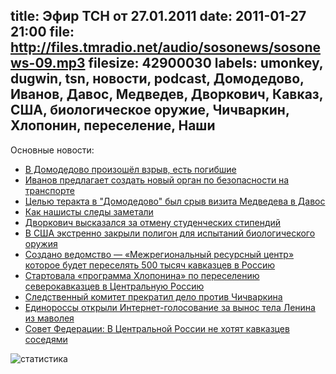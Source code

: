 title: Эфир ТСН от 27.01.2011
date: 2011-01-27 21:00
file: http://files.tmradio.net/audio/sosonews/sosonews-09.mp3
filesize: 42900030
labels: umonkey, dugwin, tsn, новости, podcast, Домодедово, Иванов, Давос, Медведев, Дворкович, Кавказ, США, биологическое оружие, Чичваркин, Хлопонин, переселение, Наши
---
Основные новости:

<ul>
<li><a href="http://laddove.livejournal.com/56691.html">В Домодедово произошёл взрыв, есть погибшие</a></li>
<li><a href="http://www.infox.ru/authority/state/2011/01/27/Ivanov_pryedlagayet_.phtml">Иванов предлагает создать новый орган по безопасности на транспорте</a></li>
<li><a href="http://www.utro.ru/news/2011/01/26/951868.shtml">Целью теракта в "Домодедово" был срыв визита Медведева в Давос</a></li>
<li><a href="http://dolboeb.livejournal.com/1972312.html">Как нашисты следы заметали</a></li>
<li><a href="http://www.interfax.ru/news.asp?id=173699">Дворкович высказался за отмену студенческих стипендий</a></li>
<li><a href="http://lenta.ru/news/2011/01/27/dugway/">В США экстренно закрыли полигон для испытаний биологического оружия</a></li>
<li><a href="http://svpressa.ru/society/article/37519/">Создано ведомство — «Межрегиональный ресурсный центр» которое будет переселять 500 тысяч кавказцев в Россию</a></li>
<li><a href="http://svpressa.ru/society/article/35352/">Стартовала «программа Хлопонина» по переселению северокавказцев в Центральную Россию</a></li>
<li><a href="http://www.lifenews.ru/news/49246">Следственный комитет прекратил дело против Чичваркина</a></li>
<li><a href="http://goodbyelenin.ru/index/results">Единороссы открыли Интернет-голосование за вынос тела Ленина из маволея</a></li>
<li><a href="http://nr2.ru/policy/313829.html">Совет Федерации: В Центральной России не хотят кавказцев соседями</a></li>
</ul>

![статистика](http://files.tmradio.net/audio/sosonews/sosonews-09.png)
